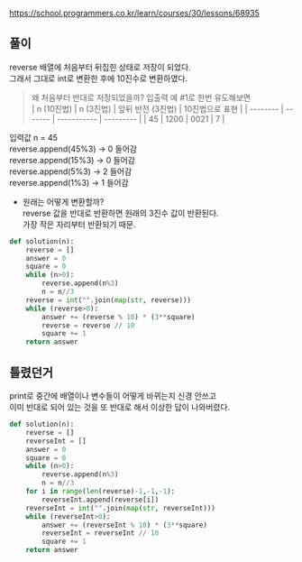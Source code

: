 https://school.programmers.co.kr/learn/courses/30/lessons/68935

풀이
-------------
reverse 배열에 처음부터 뒤집힌 상태로 저장이 되었다.<br>
그래서 그대로 int로 변환한 후에 10진수로 변환하였다.

> 왜 처음부터 반대로 저장되었을까?
입출력 예 #1로 한번 유도해보면<br>
| n (10진법) | n (3진법) | 앞뒤 반전 (3진법) | 10진법으로 표현 |
| -------- | ------- | ----------- | --------- |
| 45       | 1200    | 0021        | 7         |

입력값 n = 45 <br>
reverse.append(45%3) → 0 들어감 <br>
reverse.append(15%3) → 0 들어감 <br>
reverse.append(5%3) → 2 들어감 <br>
reverse.append(1%3) → 1 들어감 <br>

* 원래는 어떻게 변환할까?<br>
reverse 값을 반대로 반환하면 원래의 3진수 값이 반환된다.<br>
가장 작은 자리부터 반환되기 때문.

```python
def solution(n):
    reverse = []
    answer = 0
    square = 0
    while (n>0):
        reverse.append(n%3)
        n = n//3
    reverse = int("".join(map(str, reverse)))
    while (reverse>0):
        answer += (reverse % 10) * (3**square)
        reverse = reverse // 10
        square += 1
    return answer
```

틀렸던거
-------------
print로 중간에 배열이나 변수들이 어떻게 바뀌는지 신경 안쓰고<br>
이미 반대로 되어 있는 것을 또 반대로 해서 이상한 답이 나와버렸다.

```python
def solution(n):
    reverse = []
    reverseInt = []
    answer = 0
    square = 0
    while (n>0):
        reverse.append(n%3)
        n = n//3
    for i in range(len(reverse)-1,-1,-1):
        reverseInt.append(reverse[i])
    reverseInt = int("".join(map(str, reverseInt)))
    while (reverseInt>0):
        answer += (reverseInt % 10) * (3**square)
        reverseInt = reverseInt // 10
        square += 1
    return answer
```